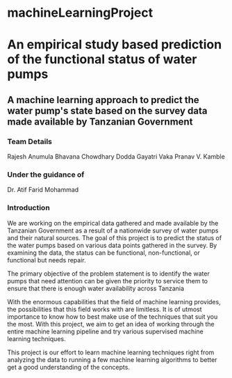 # machineLearningProject

# An empirical study based prediction of the functional status of water pumps
## A machine learning approach to predict the water pump's state based on the survey data made available by Tanzanian Government
 

### Team Details
Rajesh Anumula
Bhavana Chowdhary Dodda
Gayatri Vaka
Pranav V. Kamble

### Under the guidance of
Dr. Atif Farid Mohammad

 

### Introduction

We are working on the empirical data gathered and made available by the Tanzanian Government as a result of a nationwide survey of water pumps and their natural sources. The goal of this project is to predict the status of the water pumps based on various data points gathered in the survey. By examining the data, the status can be functional, non-functional, or functional but needs repair.

The primary objective of the problem statement is to identify the water pumps that need attention can be given the priority to service them to ensure that there is enough water availability across Tanzania

 

With the enormous capabilities that the field of machine learning provides, the possibilities that this field works with are limitless. It is of utmost importance to know how to best make use of the techniques that suit you the most. With this project, we aim to get an idea of working through the entire machine learning pipeline and try various supervised machine learning techniques. 

 

This project is our effort to learn machine learning techniques right from analyzing the data to running a few machine learning algorithms to better get a good understanding of the concepts.
